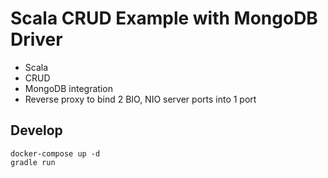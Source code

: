 # Scala CRUD Example with MongoDB Driver

- Scala
- CRUD
- MongoDB integration
- Reverse proxy to bind 2 BIO, NIO server ports into 1 port

## Develop

```
docker-compose up -d
gradle run
```